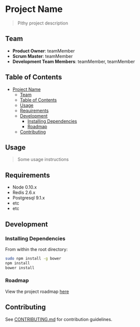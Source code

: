 # Project Name

> Pithy project description

## Team

- **Product Owner**: teamMember
- **Scrum Master**: teamMember
- **Development Team Members**: teamMember, teamMember

## Table of Contents

- [Project Name](#project-name)
  - [Team](#team)
  - [Table of Contents](#table-of-contents)
  - [Usage](#usage)
  - [Requirements](#requirements)
  - [Development](#development)
    - [Installing Dependencies](#installing-dependencies)
    - [Roadmap](#roadmap)
  - [Contributing](#contributing)

## Usage

> Some usage instructions

## Requirements

- Node 0.10.x
- Redis 2.6.x
- Postgresql 9.1.x
- etc
- etc

## Development

### Installing Dependencies

From within the root directory:

```sh
sudo npm install -g bower
npm install
bower install
```

### Roadmap

View the project roadmap [here](LINK_TO_PROJECT_ISSUES)

## Contributing

See [CONTRIBUTING.md](CONTRIBUTING.md) for contribution guidelines.
